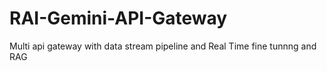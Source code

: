 # RAI-Gemini-API-Gateway
Multi api gateway with data stream pipeline and Real Time fine tunnng and RAG
